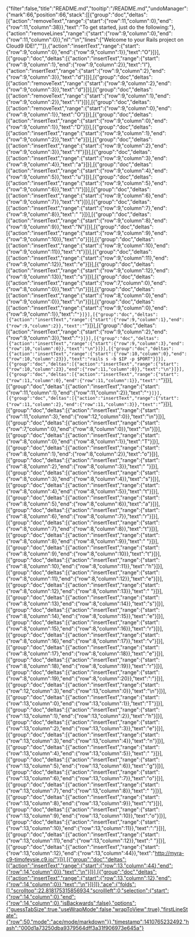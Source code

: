 {"filter":false,"title":"README.md","tooltip":"/README.md","undoManager":{"mark":66,"position":66,"stack":[[{"group":"doc","deltas":[{"action":"removeText","range":{"start":{"row":11,"column":0},"end":{"row":11,"column":38}},"text":"To get started, just do the following:"},{"action":"removeLines","range":{"start":{"row":9,"column":0},"end":{"row":11,"column":0}},"nl":"\n","lines":["Welcome to your Rails project on Cloud9 IDE!",""]},{"action":"insertText","range":{"start":{"row":9,"column":0},"end":{"row":9,"column":1}},"text":"O"}]}],[{"group":"doc","deltas":[{"action":"insertText","range":{"start":{"row":9,"column":1},"end":{"row":9,"column":2}},"text":"l"},{"action":"insertText","range":{"start":{"row":9,"column":2},"end":{"row":9,"column":3}},"text":"d"}]}],[{"group":"doc","deltas":[{"action":"removeText","range":{"start":{"row":9,"column":2},"end":{"row":9,"column":3}},"text":"d"}]}],[{"group":"doc","deltas":[{"action":"removeText","range":{"start":{"row":9,"column":1},"end":{"row":9,"column":2}},"text":"l"}]}],[{"group":"doc","deltas":[{"action":"removeText","range":{"start":{"row":9,"column":0},"end":{"row":9,"column":1}},"text":"O"}]}],[{"group":"doc","deltas":[{"action":"insertText","range":{"start":{"row":9,"column":0},"end":{"row":9,"column":1}},"text":"D"}]}],[{"group":"doc","deltas":[{"action":"insertText","range":{"start":{"row":9,"column":1},"end":{"row":9,"column":2}},"text":"e"}]}],[{"group":"doc","deltas":[{"action":"insertText","range":{"start":{"row":9,"column":2},"end":{"row":9,"column":3}},"text":"f"}]}],[{"group":"doc","deltas":[{"action":"insertText","range":{"start":{"row":9,"column":3},"end":{"row":9,"column":4}},"text":"a"}]}],[{"group":"doc","deltas":[{"action":"insertText","range":{"start":{"row":9,"column":4},"end":{"row":9,"column":5}},"text":"u"}]}],[{"group":"doc","deltas":[{"action":"insertText","range":{"start":{"row":9,"column":5},"end":{"row":9,"column":6}},"text":"l"}]}],[{"group":"doc","deltas":[{"action":"insertText","range":{"start":{"row":9,"column":6},"end":{"row":9,"column":7}},"text":"t"}]}],[{"group":"doc","deltas":[{"action":"insertText","range":{"start":{"row":9,"column":7},"end":{"row":9,"column":8}},"text":" "}]}],[{"group":"doc","deltas":[{"action":"insertText","range":{"start":{"row":9,"column":8},"end":{"row":9,"column":9}},"text":"N"}]}],[{"group":"doc","deltas":[{"action":"insertText","range":{"start":{"row":9,"column":9},"end":{"row":9,"column":10}},"text":"o"}]}],[{"group":"doc","deltas":[{"action":"insertText","range":{"start":{"row":9,"column":10},"end":{"row":9,"column":11}},"text":"t"}]}],[{"group":"doc","deltas":[{"action":"insertText","range":{"start":{"row":9,"column":11},"end":{"row":9,"column":12}},"text":"e"}]}],[{"group":"doc","deltas":[{"action":"insertText","range":{"start":{"row":9,"column":12},"end":{"row":9,"column":13}},"text":"s"}]}],[{"group":"doc","deltas":[{"action":"insertText","range":{"start":{"row":7,"column":0},"end":{"row":8,"column":0}},"text":"\n"}]}],[{"group":"doc","deltas":[{"action":"insertText","range":{"start":{"row":8,"column":0},"end":{"row":9,"column":0}},"text":"\n"}]}],[{"group":"doc","deltas":[{"action":"insertText","range":{"start":{"row":9,"column":0},"end":{"row":9,"column":1}},"text":"`"}]}],[{"group":"doc","deltas":[{"action":"insertText","range":{"start":{"row":9,"column":1},"end":{"row":9,"column":2}},"text":"`"}]}],[{"group":"doc","deltas":[{"action":"insertText","range":{"start":{"row":9,"column":2},"end":{"row":9,"column":3}},"text":"`"}]}],[{"group":"doc","deltas":[{"action":"insertText","range":{"start":{"row":9,"column":3},"end":{"row":10,"column":0}},"text":"\n"}]}],[{"group":"doc","deltas":[{"action":"insertText","range":{"start":{"row":10,"column":0},"end":{"row":10,"column":23}},"text":"rails s -b $IP -p $PORT"}]}],[{"group":"doc","deltas":[{"action":"insertText","range":{"start":{"row":10,"column":23},"end":{"row":11,"column":0}},"text":"\n"}]}],[{"group":"doc","deltas":[{"action":"insertText","range":{"start":{"row":11,"column":0},"end":{"row":11,"column":1}},"text":"`"}]}],[{"group":"doc","deltas":[{"action":"insertText","range":{"start":{"row":11,"column":1},"end":{"row":11,"column":2}},"text":"`"}]}],[{"group":"doc","deltas":[{"action":"insertText","range":{"start":{"row":11,"column":2},"end":{"row":11,"column":3}},"text":"`"}]}],[{"group":"doc","deltas":[{"action":"insertText","range":{"start":{"row":11,"column":3},"end":{"row":12,"column":0}},"text":"\n"}]}],[{"group":"doc","deltas":[{"action":"insertText","range":{"start":{"row":7,"column":0},"end":{"row":8,"column":0}},"text":"\n"}]}],[{"group":"doc","deltas":[{"action":"insertText","range":{"start":{"row":8,"column":0},"end":{"row":8,"column":1}},"text":"T"}]}],[{"group":"doc","deltas":[{"action":"insertText","range":{"start":{"row":8,"column":1},"end":{"row":8,"column":2}},"text":"o"}]}],[{"group":"doc","deltas":[{"action":"insertText","range":{"start":{"row":8,"column":2},"end":{"row":8,"column":3}},"text":" "}]}],[{"group":"doc","deltas":[{"action":"insertText","range":{"start":{"row":8,"column":3},"end":{"row":8,"column":4}},"text":"s"}]}],[{"group":"doc","deltas":[{"action":"insertText","range":{"start":{"row":8,"column":4},"end":{"row":8,"column":5}},"text":"t"}]}],[{"group":"doc","deltas":[{"action":"insertText","range":{"start":{"row":8,"column":5},"end":{"row":8,"column":6}},"text":"a"}]}],[{"group":"doc","deltas":[{"action":"insertText","range":{"start":{"row":8,"column":6},"end":{"row":8,"column":7}},"text":"r"}]}],[{"group":"doc","deltas":[{"action":"insertText","range":{"start":{"row":8,"column":7},"end":{"row":8,"column":8}},"text":"t"}]}],[{"group":"doc","deltas":[{"action":"insertText","range":{"start":{"row":8,"column":8},"end":{"row":8,"column":9}},"text":" "}]}],[{"group":"doc","deltas":[{"action":"insertText","range":{"start":{"row":8,"column":9},"end":{"row":8,"column":10}},"text":"t"}]}],[{"group":"doc","deltas":[{"action":"insertText","range":{"start":{"row":8,"column":10},"end":{"row":8,"column":11}},"text":"h"}]}],[{"group":"doc","deltas":[{"action":"insertText","range":{"start":{"row":8,"column":11},"end":{"row":8,"column":12}},"text":"e"}]}],[{"group":"doc","deltas":[{"action":"insertText","range":{"start":{"row":8,"column":12},"end":{"row":8,"column":13}},"text":" "}]}],[{"group":"doc","deltas":[{"action":"insertText","range":{"start":{"row":8,"column":13},"end":{"row":8,"column":14}},"text":"s"}]}],[{"group":"doc","deltas":[{"action":"insertText","range":{"start":{"row":8,"column":14},"end":{"row":8,"column":15}},"text":"e"}]}],[{"group":"doc","deltas":[{"action":"insertText","range":{"start":{"row":8,"column":15},"end":{"row":8,"column":16}},"text":"r"}]}],[{"group":"doc","deltas":[{"action":"insertText","range":{"start":{"row":8,"column":16},"end":{"row":8,"column":17}},"text":"v"}]}],[{"group":"doc","deltas":[{"action":"insertText","range":{"start":{"row":8,"column":17},"end":{"row":8,"column":18}},"text":"e"}]}],[{"group":"doc","deltas":[{"action":"insertText","range":{"start":{"row":8,"column":18},"end":{"row":8,"column":19}},"text":"r"}]}],[{"group":"doc","deltas":[{"action":"insertText","range":{"start":{"row":8,"column":19},"end":{"row":8,"column":20}},"text":":"}]}],[{"group":"doc","deltas":[{"action":"insertText","range":{"start":{"row":12,"column":3},"end":{"row":13,"column":0}},"text":"\n"}]}],[{"group":"doc","deltas":[{"action":"insertText","range":{"start":{"row":13,"column":0},"end":{"row":13,"column":1}},"text":"T"}]}],[{"group":"doc","deltas":[{"action":"insertText","range":{"start":{"row":13,"column":1},"end":{"row":13,"column":2}},"text":"h"}]}],[{"group":"doc","deltas":[{"action":"insertText","range":{"start":{"row":13,"column":2},"end":{"row":13,"column":3}},"text":"e"}]}],[{"group":"doc","deltas":[{"action":"insertText","range":{"start":{"row":13,"column":3},"end":{"row":13,"column":4}},"text":"n"}]}],[{"group":"doc","deltas":[{"action":"insertText","range":{"start":{"row":13,"column":4},"end":{"row":13,"column":5}},"text":" "}]}],[{"group":"doc","deltas":[{"action":"insertText","range":{"start":{"row":13,"column":5},"end":{"row":13,"column":6}},"text":"g"}]}],[{"group":"doc","deltas":[{"action":"insertText","range":{"start":{"row":13,"column":6},"end":{"row":13,"column":7}},"text":"o"}]}],[{"group":"doc","deltas":[{"action":"insertText","range":{"start":{"row":13,"column":7},"end":{"row":13,"column":8}},"text":" "}]}],[{"group":"doc","deltas":[{"action":"insertText","range":{"start":{"row":13,"column":8},"end":{"row":13,"column":9}},"text":"t"}]}],[{"group":"doc","deltas":[{"action":"insertText","range":{"start":{"row":13,"column":9},"end":{"row":13,"column":10}},"text":"o"}]}],[{"group":"doc","deltas":[{"action":"insertText","range":{"start":{"row":13,"column":10},"end":{"row":13,"column":11}},"text":":"}]}],[{"group":"doc","deltas":[{"action":"insertText","range":{"start":{"row":13,"column":11},"end":{"row":13,"column":12}},"text":" "}]}],[{"group":"doc","deltas":[{"action":"insertText","range":{"start":{"row":13,"column":12},"end":{"row":13,"column":44}},"text":"http://myra-c9-timofeysie.c9.io/"}]}],[{"group":"doc","deltas":[{"action":"insertText","range":{"start":{"row":13,"column":44},"end":{"row":14,"column":0}},"text":"\n"}]}],[{"group":"doc","deltas":[{"action":"insertText","range":{"start":{"row":13,"column":12},"end":{"row":14,"column":0}},"text":"\n"}]}]]},"ace":{"folds":[],"scrolltop":22.818175315856934,"scrollleft":0,"selection":{"start":{"row":14,"column":0},"end":{"row":14,"column":0},"isBackwards":false},"options":{"guessTabSize":true,"useWrapMode":false,"wrapToView":true},"firstLineState":{"row":50,"mode":"ace/mode/markdown"}},"timestamp":1410765232492,"hash":"000d1a73250dba9379564dff3a31f906973e645a"}